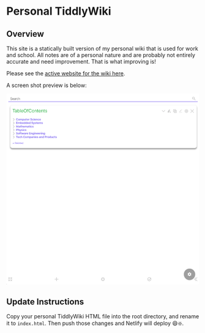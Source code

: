 # Personal TiddlyWiki

## Overview

This site is a statically built version of my personal wiki that is used for work and school. All notes are of a personal nature and are probably not entirely accurate and need improvement. That is what improving is!

Please see the [active website for the wiki here](https://personal-wiki.tonyneuhold.com).

A screen shot preview is below:

![Screen shot of personal Tiddlywiki](resources/tiddlyWikiScreenShot.png)

## Update Instructions

Copy your personal TiddlyWiki HTML file into the root directory, and rename it to `index.html`. Then push those changes and Netlify will deploy 😄❇️. 